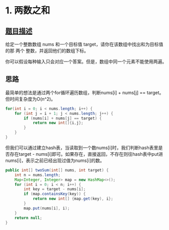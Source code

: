 # 1. 两数之和

## [题目描述](https://leetcode-cn.com/problems/two-sum/)

给定一个整数数组 nums 和一个目标值 target，请你在该数组中找出和为目标值的那 两个 整数，并返回他们的数组下标。

你可以假设每种输入只会对应一个答案。但是，数组中同一个元素不能使用两遍。

## 思路

最简单的想法是通过两个for循环遍历数组，判断nums[i] + nums[j] == target。但时间复杂度为O(n^2)。

```java
for(int i = 0; i < nums.length; i++) {
    for	(int j = i + 1; j < nums.length; j++) {
        if (nums[i] + nums[j] == target) {
			return new int[]{i,j};
        }
    }
}
```



但我们可以通过建立hash表，当读取到一个数nums[i]时，我们判断hash表里是否存在target - nums[i]即可。如果存在，直接返回，不存在则往hash表中put进nums[i]，表示之前已经出现过值为nums[i]的数。

```java
public int[] twoSum(int[] nums, int target) {
    int n = nums.length;
    Map<Integer, Integer> map = new HashMap<>();
    for (int i = 0; i < n; i++) {
        int key = target - nums[i];
        if (map.containsKey(key)) {
            return new int[] {map.get(key), i};
        }
        map.put(nums[i], i);
    }
    return null;
}
```

